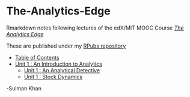 # The-Analytics-Edge

Rmarkdown notes following lectures of the edX/MIT MOOC Course 
[_The Analytics Edge_](https://www.edx.org/course/analytics-edge-mitx-15-071x-0)

These are published under my [RPubs repository](http://rpubs.com/SulmanKhan)

* [Table of Contents](http://rpubs.com/SulmanKhan/432517) 
* [Unit 1 : An Introduction to Analytics](http://rpubs.com/SulmanKhan/432513)
  * [Unit 1 : An Analytical Detective](http://rpubs.com/SulmanKhan/432542)
  * [Unit 1 : Stock Dynamics](http://rpubs.com/SulmanKhan/432564)

-Sulman Khan

